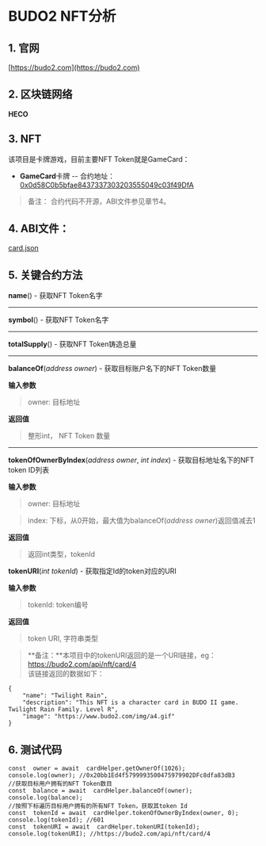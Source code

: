 # BUDO2 NFT分析

## 1. 官网

[https://budo2.com](https://budo2.com)

## 2. 区块链网络
**HECO**

## 3. NFT
该项目是卡牌游戏，目前主要NFT Token就是GameCard：
- **GameCard**卡牌
-- 合约地址：[0x0d58C0b5bfae8437337303203555049c03f49DfA](https://hecoinfo.com/address/0x0d58C0b5bfae8437337303203555049c03f49DfA)

> 备注： 合约代码不开源，ABI文件参见章节4。
> 
## 4. ABI文件：
[card.json](https://github.com/PercivalZhang/warehouse/blob/main/NFT/BUDO2/card.json)


## 5. 关键合约方法

**name**() - 获取NFT Token名字

---

**symbol**() - 获取NFT Token名字

---
**totalSupply**() - 获取NFT Token铸造总量

---
**balanceOf**(*address owner*) - 获取目标账户名下的NFT Token数量

**输入参数**
> owner: 目标地址

**返回值**
> 整形int， NFT Token 数量
---

**tokenOfOwnerByIndex**(*address owner*, *int index*) - 获取目标地址名下的NFT token ID列表

**输入参数**
> owner: 目标地址

> index: 下标，从0开始，最大值为balanceOf(*address owner*)返回值减去1

**返回值**
> 返回int类型，tokenId

**tokenURI**(*int tokenId*) - 获取指定Id的token对应的URI

**输入参数**
> tokenId: token编号

**返回值**
> token URI, 字符串类型

> **备注：**本项目中的tokenURI返回的是一个URI链接，eg：https://budo2.com/api/nft/card/4  
> 该链接返回的数据如下：
```
{
    "name": "Twilight Rain",
    "description": "This NFT is a character card in BUDO II game. Twilight Rain Family. Level R",
    "image": "https://www.budo2.com/img/a4.gif"
}
```

## 6. 测试代码
```
const  owner = await  cardHelper.getOwnerOf(1026);
console.log(owner); //0x20bb1Ed4f5799993500475979902DFc8dfa83dB3
//获取目标用户拥有的NFT Token数目
const  balance = await  cardHelper.balanceOf(owner);
console.log(balance);
//按照下标遍历目标用户拥有的所有NFT Token，获取其token Id
const  tokenId = await  cardHelper.tokenOfOwnerByIndex(owner, 0);
console.log(tokenId); //601
const  tokenURI = await  cardHelper.tokenURI(tokenId);
console.log(tokenURI); //https://budo2.com/api/nft/card/4
```
